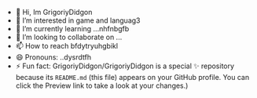 - 👋 Hi, Im GrigoriyDidgon
- 👀 I’m interested in game and languag3
- 🌱 I’m currently learning ...nhfnbgfb
- 💞️ I’m looking to collaborate on ...
- 📫 How to reach bfdytryuhgbikl
- 😄 Pronouns: ..dysrdtfh
- ⚡ Fun fact:
GrigoriyDidgon/GrigoriyDidgon is a special ✨ repository because its `README.md` (this file) appears on your GitHub profile.
You can click the Preview link to take a look at your changes.)
